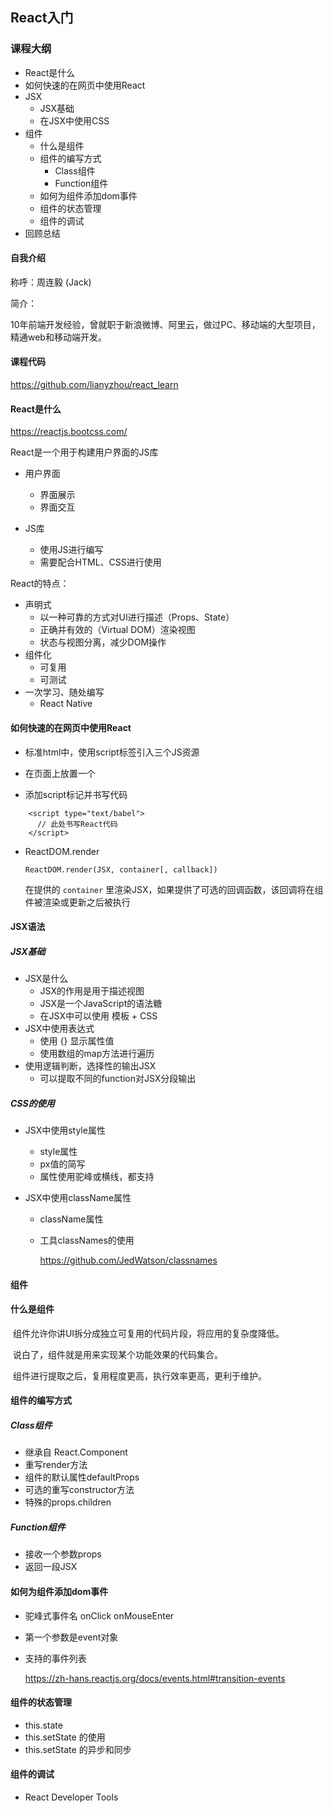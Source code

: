 ## React入门

### 课程大纲


+ React是什么
+ 如何快速的在网页中使用React
+ JSX
  + JSX基础
  + 在JSX中使用CSS
+ 组件
  + 什么是组件
  + 组件的编写方式
    + Class组件
    + Function组件
  + 如何为组件添加dom事件
  + 组件的状态管理
  + 组件的调试
+ 回顾总结



#### 自我介绍

称呼：周连毅 (Jack)

简介：

​       10年前端开发经验，曾就职于新浪微博、阿里云，做过PC、移动端的大型项目，精通web和移动端开发。



#### 课程代码
https://github.com/lianyzhou/react_learn  

#### React是什么

https://reactjs.bootcss.com/

React是一个用于构建用户界面的JS库
+ 用户界面

  + 界面展示
  + 界面交互
+ JS库
  + 使用JS进行编写
  + 需要配合HTML、CSS进行使用



React的特点：

+ 声明式
  + 以一种可靠的方式对UI进行描述（Props、State）
  + 正确并有效的（Virtual DOM）渲染视图
  + 状态与视图分离，减少DOM操作
+ 组件化
  + 可复用
  + 可测试
+ 一次学习、随处编写
  + React Native



#### 如何快速的在网页中使用React

+ 标准html中，使用script标签引入三个JS资源

+ 在页面上放置一个<div id="root"></div>

+ 添加script标记并书写代码
```
    <script type="text/babel">
      // 此处书写React代码
    </script>

```
+ ReactDOM.render
  ```
  ReactDOM.render(JSX, container[, callback])
  ```

  在提供的 `container` 里渲染JSX，如果提供了可选的回调函数，该回调将在组件被渲染或更新之后被执行


#### JSX语法

##### JSX基础
  + JSX是什么
      + JSX的作用是用于描述视图
      + JSX是一个JavaScript的语法糖
      + 在JSX中可以使用 模板 + CSS
  + JSX中使用表达式
      + 使用 {} 显示属性值
      + 使用数组的map方法进行遍历
  + 使用逻辑判断，选择性的输出JSX
      + 可以提取不同的function对JSX分段输出

##### CSS的使用

+ JSX中使用style属性

  + style属性
  + px值的简写
  + 属性使用驼峰或横线，都支持

+ JSX中使用className属性

  + className属性

  + 工具classNames的使用

    https://github.com/JedWatson/classnames

#### 组件
#### 什么是组件

​	组件允许你讲UI拆分成独立可复用的代码片段，将应用的复杂度降低。

​	说白了，组件就是用来实现某个功能效果的代码集合。

​	组件进行提取之后，复用程度更高，执行效率更高，更利于维护。

#### 组件的编写方式
##### Class组件

+ 继承自 React.Component
+ 重写render方法
+ 组件的默认属性defaultProps
+ 可选的重写constructor方法
+ 特殊的props.children

##### Function组件

+ 接收一个参数props
+ 返回一段JSX

#### 如何为组件添加dom事件

* 驼峰式事件名   onClick  onMouseEnter

* 第一个参数是event对象

* 支持的事件列表

  https://zh-hans.reactjs.org/docs/events.html#transition-events

#### 组件的状态管理

+ this.state
+ this.setState 的使用
+ this.setState 的异步和同步

#### 组件的调试

+ React Developer Tools
